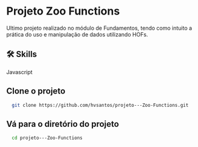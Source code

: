 # Projeto Zoo Functions

Ultimo projeto realizado no módulo de Fundamentos, tendo como intuito a prática do uso e manipulação de dados utilizando HOFs.


## 🛠 Skills
Javascript


## Clone o projeto

```bash
  git clone https://github.com/hvsantos/projeto---Zoo-Functions.git
```

## Vá para o diretório do projeto

```bash
  cd projeto---Zoo-Functions
```
